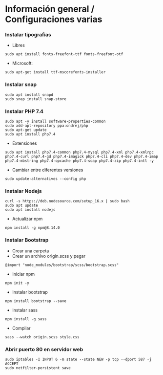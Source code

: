 # Información general / Configuraciones varias

### Instalar tipografias
- Libres
```shell
sudo apt install fonts-freefont-ttf fonts-freefont-otf
```
- Microsoft:
```shell
sudo apt-get install ttf-mscorefonts-installer
```
### Instalar snap
```shell
sudo apt install snapd
sudo snap install snap-store
```

### Instalar PHP 7.4
```shell
sudo apt -y install software-properties-common
sudo add-apt-repository ppa:ondrej/php
sudo apt-get update
sudo apt install php7.4
```
- Extensiones
```shell
sudo apt install php7.4-common php7.4-mysql php7.4-xml php7.4-xmlrpc php7.4-curl php7.4-gd php7.4-imagick php7.4-cli php7.4-dev php7.4-imap php7.4-mbstring php7.4-opcache php7.4-soap php7.4-zip php7.4-intl -y
```

- Cambiar entre diferentes versiones
```shell
sudo update-alternatives --config php 
```

### Instalar Nodejs
```shell
curl -s https://deb.nodesource.com/setup_16.x | sudo bash
sudo apt update
sudo apt install nodejs
```
- Actualizar npm
```shell
npm install -g npm@8.14.0
```

### Instalar Bootstrap
- Crear una carpeta
- Crear un archivo origin.scss y pegar
```shell
@import "node_modules/bootstrap/scss/bootstrap.scss"
```
- Iniciar npm
```shell
npm init -y
```
- Instalar bootstrap
```shell
npm install bootstrap --save
```
- Instalar sass
```shell
npm install -g sass
```
- Compilar
```shell
sass --watch origin.scss style.css
```

### Abrir puerto 80 en servidor web
```shell
sudo iptables -I INPUT 6 -m state --state NEW -p tcp --dport 587 -j ACCEPT
sudo netfilter-persistent save
```
